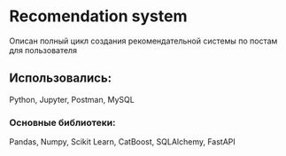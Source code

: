 # Recomendation system
Описан полный цикл создания рекомендательной системы по постам для пользователя

## Использовались:
Python, Jupyter, Postman, MySQL
### Основные библиотеки:
Pandas, Numpy, Scikit Learn, CatBoost, SQLAlchemy, FastAPI
